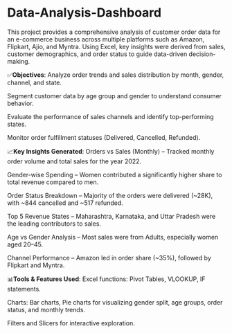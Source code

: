 # Data-Analysis-Dashboard
This project provides a comprehensive analysis of customer order data for an e-commerce business across multiple platforms such as Amazon, Flipkart, Ajio, and Myntra. Using Excel, key insights were derived from sales, customer demographics, and order status to guide data-driven decision-making.


✅**Objectives**:
Analyze order trends and sales distribution by month, gender, channel, and state.

Segment customer data by age group and gender to understand consumer behavior.

Evaluate the performance of sales channels and identify top-performing states.

Monitor order fulfillment statuses (Delivered, Cancelled, Refunded).

📈**Key Insights Generated**:
Orders vs Sales (Monthly) – Tracked monthly order volume and total sales for the year 2022.

Gender-wise Spending – Women contributed a significantly higher share to total revenue compared to men.

Order Status Breakdown – Majority of the orders were delivered (~28K), with ~844 cancelled and ~517 refunded.

Top 5 Revenue States – Maharashtra, Karnataka, and Uttar Pradesh were the leading contributors to sales.

Age vs Gender Analysis – Most sales were from Adults, especially women aged 20–45.

Channel Performance – Amazon led in order share (~35%), followed by Flipkart and Myntra.


📊**Tools & Features Used**:
Excel functions: Pivot Tables, VLOOKUP, IF statements.

Charts: Bar charts, Pie charts for visualizing gender split, age groups, order status, and monthly trends.

Filters and Slicers for interactive exploration.

